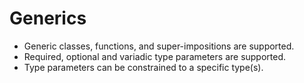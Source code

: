 # Generics
- Generic classes, functions, and super-impositions are supported.
- Required, optional and variadic type parameters are supported.
- Type parameters can be constrained to a specific type(s).